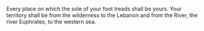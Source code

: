 Every place on which the sole of your foot treads shall be yours. Your territory shall be from the wilderness to the Lebanon and from the River, the river Euphrates, to the western sea.
